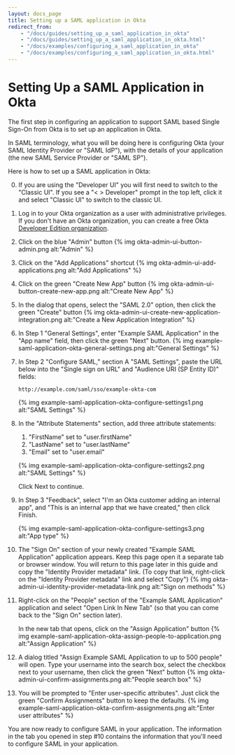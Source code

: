 ```yaml
---
layout: docs_page
title: Setting up a SAML application in Okta
redirect_from:
    - "/docs/guides/setting_up_a_saml_application_in_okta"
    - "/docs/guides/setting_up_a_saml_application_in_okta.html"
    - "/docs/examples/configuring_a_saml_application_in_okta"
    - "/docs/examples/configuring_a_saml_application_in_okta.html"
---
```


# Setting Up a SAML Application in Okta

The first step in configuring an application to support SAML based Single Sign-On from Okta is to set up an application in Okta.

In SAML terminology, what you will be doing here is configuring Okta (your
SAML Identity Provider or "SAML IdP"), with the details of your application
(the new SAML Service Provider or "SAML SP").

Here is how to set up a SAML application in Okta:

 0.  If you are using the "Developer UI" you will first need to switch to 
    the "Classic UI".  If you see a "< > Developer" prompt in the top left, click it
    and select "Classic UI" to switch to the classic UI.
    
 1.  Log in to your Okta organization as a user with administrative
    privileges. If you don't have an Okta organization, you can create a free Okta
    <a href="https://developer.okta.com/signup/" target="_blank">Developer Edition organization</a>.

 2.  Click on the blue "Admin" button
    {% img okta-admin-ui-button-admin.png alt:"Admin" %}

 3.  Click on the "Add Applications" shortcut
    {% img okta-admin-ui-add-applications.png alt:"Add Applications" %}

 4.  Click on the green "Create New App" button
    {% img okta-admin-ui-button-create-new-app.png alt:"Create New App" %}

 5.  In the dialog that opens, select the "SAML 2.0" option, then click
    the green "Create" button
    {% img okta-admin-ui-create-new-application-integration.png alt:"Create a New Application Integration" %}

 6.  In Step 1 "General Settings", enter "Example SAML Application" in the
    "App name" field, then click the green "Next" button.
    {% img example-saml-application-okta-general-settings.png alt:"General Settings" %}

 7.  In Step 2 "Configure SAML," section A "SAML Settings", paste the URL below into the "Single sign on URL" and "Audience URI (SP Entity ID)" fields:

      ~~~ shell
      http://example.com/saml/sso/example-okta-com
      ~~~
     
     {% img example-saml-application-okta-configure-settings1.png alt:"SAML Settings" %}

 8. In the "Attribute Statements" section, add three attribute statements:
      1. "FirstName" set to "user.firstName"
      2. "LastName" set to "user.lastName"
      3. "Email" set to "user.email"

      {% img example-saml-application-okta-configure-settings2.png alt:"SAML Settings" %}

    Click Next to continue.

 9. In Step 3 "Feedback", select "I'm an Okta customer adding an internal app", and "This is an internal app that we have created," then click Finish.

    {% img example-saml-application-okta-configure-settings3.png alt:"App type" %}

10.  The "Sign On" section of your newly created "Example
    SAML Application" application appears. Keep this page open it a separate tab or browser window. You will
    return to this page later in this guide and copy the
    "Identity Provider metadata" link. (To copy that link, right-click
    on the "Identity Provider metadata" link and select "Copy")
    {% img okta-admin-ui-identity-provider-metadata-link.png alt:"Sign on methods" %}

11. Right-click on the "People" section of the "Example SAML Application"
    application and select "Open Link In New Tab" (so that you can come
    back to the "Sign On" section later).

    In the new tab that opens, click on the "Assign Application" button
    {% img example-saml-application-okta-assign-people-to-application.png alt:"Assign Application" %}

12. A dialog titled "Assign Example SAML Application to up to 500 people"
    will open. Type your username into the search box, select the
    checkbox next to your username, then click the green "Next" button
    {% img okta-admin-ui-confirm-assignments.png alt:"People search box" %}

13. You will be prompted to "Enter user-specific attributes". Just click
    the green "Confirm Assignments" button to keep the defaults.
    {% img example-saml-application-okta-confirm-assignments.png alt:"Enter user attributes" %}

You are now ready to configure SAML in your application. The information in the tab you
opened in step \#10 contains the information that you'll need to configure SAML in your application.

